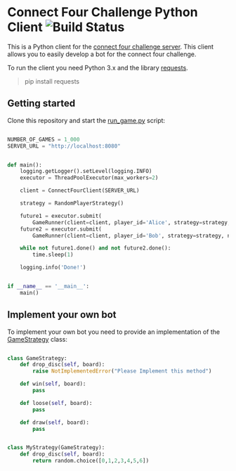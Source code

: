 # Connect Four Challenge Python Client ![Build Status](https://travis-ci.org/lakermann/connect-four-challenge-client-python.svg)
This is a Python client for the [connect four challenge server](https://github.com/lakermann/connect-four-challenge-server).
This client allows you to easily develop a bot for the connect four challenge.

To run the client you need Python 3.x and the library [requests](http://docs.python-requests.org/).

> pip install requests


## Getting started

Clone this repository and start the [run_game.py](run_game.py) script:

``` python

NUMBER_OF_GAMES = 1_000
SERVER_URL = "http://localhost:8080"


def main():
    logging.getLogger().setLevel(logging.INFO)
    executor = ThreadPoolExecutor(max_workers=2)

    client = ConnectFourClient(SERVER_URL)

    strategy = RandomPlayerStrategy()

    future1 = executor.submit(
        GameRunner(client=client, player_id='Alice', strategy=strategy, number_of_games=NUMBER_OF_GAMES).run)
    future2 = executor.submit(
        GameRunner(client=client, player_id='Bob', strategy=strategy, number_of_games=NUMBER_OF_GAMES).run)

    while not future1.done() and not future2.done():
        time.sleep(1)

    logging.info('Done!')


if __name__ == '__main__':
    main()

```

## Implement your own bot

To implement your own bot you need to provide an implementation of the
[GameStrategy](api/strategy.py) class:

``` python

class GameStrategy:
    def drop_disc(self, board):
        raise NotImplementedError("Please Implement this method")

    def win(self, board):
        pass

    def loose(self, board):
        pass

    def draw(self, board):
        pass


class MyStrategy(GameStrategy):
    def drop_disc(self, board):
        return random.choice([0,1,2,3,4,5,6])
```